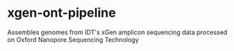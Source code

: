 # xgen-ont-pipeline
Assembles genomes from IDT's xGen amplicon sequencing data processed on Oxford Nanopore Sequencing Technology
